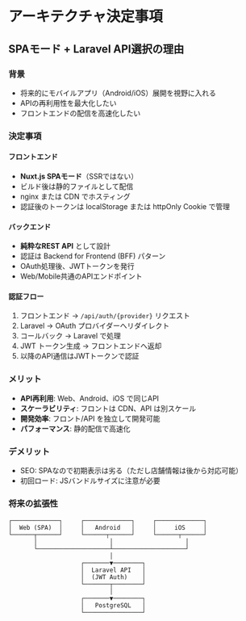 # アーキテクチャ決定事項

## SPAモード + Laravel API選択の理由

### 背景
- 将来的にモバイルアプリ（Android/iOS）展開を視野に入れる
- APIの再利用性を最大化したい
- フロントエンドの配信を高速化したい

### 決定事項

#### フロントエンド
- **Nuxt.js SPAモード**（SSRではない）
- ビルド後は静的ファイルとして配信
- nginx または CDN でホスティング
- 認証後のトークンは localStorage または httpOnly Cookie で管理

#### バックエンド  
- **純粋なREST API** として設計
- 認証は Backend for Frontend (BFF) パターン
- OAuth処理後、JWTトークンを発行
- Web/Mobile共通のAPIエンドポイント

#### 認証フロー
1. フロントエンド → `/api/auth/{provider}` リクエスト
2. Laravel → OAuth プロバイダーへリダイレクト
3. コールバック → Laravel で処理
4. JWT トークン生成 → フロントエンドへ返却
5. 以降のAPI通信はJWTトークンで認証

### メリット
- **API再利用**: Web、Android、iOS で同じAPI
- **スケーラビリティ**: フロントは CDN、API は別スケール
- **開発効率**: フロント/API を独立して開発可能
- **パフォーマンス**: 静的配信で高速化

### デメリット
- SEO: SPAなので初期表示は劣る（ただし店舗情報は後から対応可能）
- 初回ロード: JSバンドルサイズに注意が必要

### 将来の拡張性
```
┌─────────────┐     ┌─────────────┐     ┌─────────────┐
│  Web (SPA)  │     │   Android   │     │     iOS     │
└──────┬──────┘     └──────┬──────┘     └──────┬──────┘
       │                    │                    │
       └────────────────────┴────────────────────┘
                            │
                    ┌───────▼────────┐
                    │  Laravel API   │
                    │  (JWT Auth)    │
                    └───────┬────────┘
                            │
                    ┌───────▼────────┐
                    │   PostgreSQL   │
                    └────────────────┘
```